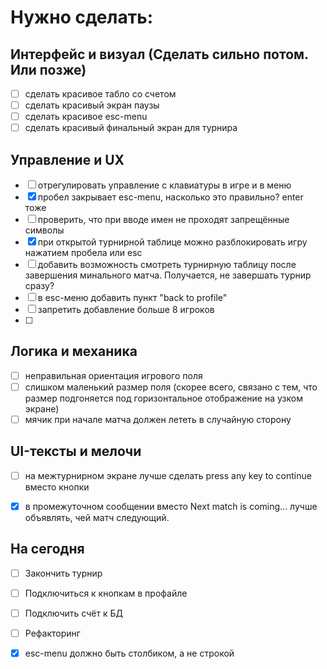 # Нужно сделать:

## Интерфейс и визуал (Сделать сильно потом. Или позже)
- [ ] сделать красивое табло со счетом
- [ ] сделать красивый экран паузы
- [ ] сделать красивое esc-menu
- [ ] сделать красивый финальный экран для турнира

## Управление и UX
- [ ] отрегулировать управление с клавиатуры в игре и в меню
- [x] пробел закрывает esc-menu, насколько это правильно? enter тоже
- [ ] проверить, что при вводе имен не проходят запрещённые символы
- [x] при открытой турнирной таблице можно разблокировать игру нажатием пробела или esc
- [ ] добавить возможность смотреть турнирную таблицу после завершения минального матча. Получается, не завершать турнир сразу?
- [ ] в esc-меню добавить пункт "back to profile"
- [ ] запретить добавление больше 8 игроков
- [ ] 

## Логика и механика
- [ ] неправильная ориентация игрового поля
- [ ] слишком маленький размер поля (скорее всего, связано с тем, что размер подгоняется под горизонтальное отображение на узком экране)
- [ ] мячик при начале матча должен лететь в случайную сторону

## UI-тексты и мелочи
- [ ] на межтурнирном экране лучше сделать press any key to continue вместо кнопки
- [x] в промежуточном сообщении вместо Next match is coming... лучше объявлять, чей матч следующий.


## На сегодня
- [ ] Закончить турнир 
- [ ] Подключиться к кнопкам в профайле
- [ ] Подключить счёт к БД
- [ ] Рефакторинг
- [x] esc-menu должно быть столбиком, а не строкой
  
